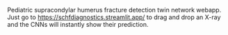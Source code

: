 Pediatric supracondylar humerus fracture detection twin network webapp. Just go to https://schfdiagnostics.streamlit.app/ to drag and drop an X-ray and the CNNs will instantly show their prediction.
